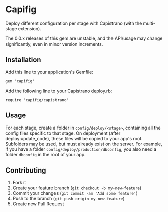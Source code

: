 # Capifig

Deploy different configuration per stage with Capistrano (with the multi-stage extension).

The 0.0.x releases of this gem are unstable, and the API/usage may change significantly, even in minor version
increments.

## Installation

Add this line to your application's Gemfile:

    gem 'capifig'

Add the following line to your Capistrano deploy.rb:

    require 'capifig/capistrano'

## Usage

For each stage, create a folder in `config/deploy/<stage>`, containing all the config files specific to that
stage. On deployment (after deploy:update_code), these files will be copied to your app's root. Subfolders may be used,
but must already exist on the server. For example, if you have a folder `config/deploy/production/dbconfig`, you
also need a folder `dbconfig` in the root of your app.

## Contributing

1. Fork it
2. Create your feature branch (`git checkout -b my-new-feature`)
3. Commit your changes (`git commit -am 'Add some feature'`)
4. Push to the branch (`git push origin my-new-feature`)
5. Create new Pull Request

